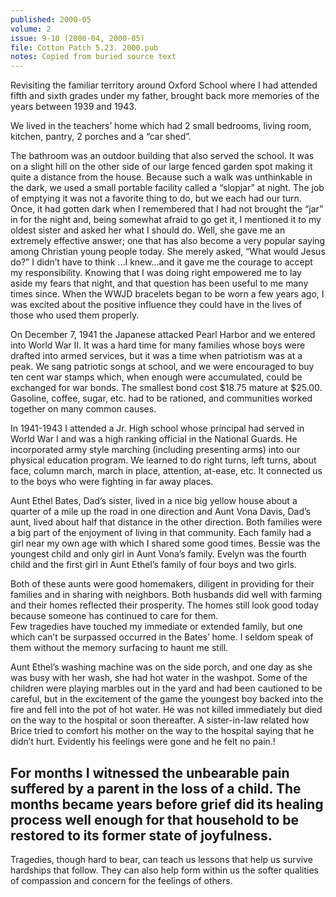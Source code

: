 ```yaml
---
published: 2000-05
volume: 2
issue: 9-10 (2000-04, 2000-05)
file: Cotton Patch 5.23. 2000.pub
notes: Copied from buried source text
---
```

Revisiting the familiar territory around Oxford School where I had attended fifth and sixth grades under my father, brought back more memories of the years between 1939 and 1943. 

We lived in the teachers’ home which had 2 small bedrooms, living room, kitchen, pantry, 2 porches and a “car shed”. 

The bathroom was an outdoor building that also served the school. It was on a slight hill on the other side of our large fenced garden spot making it quite a distance from the house. Because such a walk was unthinkable in the dark, we used a small portable facility called a “slopjar” at night. The job of emptying it was not a favorite thing to do, but we each had our turn. Once, it had gotten dark when I remembered that I had not brought the “jar” in for the night and, being somewhat afraid to go get it, I mentioned it to my oldest sister and asked her what I should do. Well, she gave me an extremely effective answer; one that has also become a very popular saying among Christian young people today. She merely asked, “What would Jesus do?”  I didn’t have to think ...I knew...and it gave me the courage to accept my responsibility. Knowing that I was doing right empowered me to lay aside my fears that night, and that question has been useful to me many times since. When the WWJD bracelets began to be worn a few years ago, I was excited about the positive influence they could have in the lives of those who used them properly.

On December 7, 1941 the Japanese attacked Pearl Harbor and we entered into World War II. It was a hard time for many families whose boys were drafted into armed services, but it was a time when patriotism was at a peak. We sang  patriotic songs at school, and we were encouraged to buy ten cent war stamps which,  when enough were accumulated, could be exchanged for war bonds. The smallest bond cost $18.75 mature at $25.00. Gasoline, coffee, sugar, etc. had to be rationed, and communities worked together on many common causes. 

In 1941-1943 I attended  a Jr. High school whose  principal had served  in World War I and was a high ranking official in the National Guards. He incorporated army style marching (including presenting arms)  into our physical education program. We learned to do right turns, left turns, about face, column march, march in place, attention, at-ease, etc. It connected us to the boys who were fighting in far away places.   

Aunt Ethel Bates, Dad’s sister, lived in a nice big yellow house about a quarter of a mile up the road in one direction and Aunt Vona Davis, Dad’s aunt, lived about half that distance in the other direction. Both families were a big part of the enjoyment of living in that community. Each family had a girl near my own age with which I shared some good times. Bessie was the youngest child and only girl in Aunt Vona’s family.  Evelyn was the fourth child and the first girl in Aunt Ethel’s family of four boys and two girls. 

Both of these aunts were good homemakers,  diligent in providing  for their families and in sharing with neighbors. Both husbands did well with farming and their homes reflected their prosperity. The homes still look good today because someone has continued to care for them.  
Few tragedies have touched my immediate or extended family, but one which can’t be surpassed occurred in the Bates’ home. I  seldom speak of them without the memory surfacing to haunt me still. 

Aunt Ethel’s washing machine was on the side porch, and one day as  she was busy with her wash,  she had hot water in the washpot. Some of the children were playing marbles out in the yard and had been cautioned to be careful, but in the excitement of the game the youngest boy backed into the fire and fell into the pot of hot water. He was not killed immediately but died on the way to the hospital or soon thereafter. A sister-in-law related how Brice tried to comfort his mother on the way to the hospital  saying that he didn’t hurt. Evidently his feelings were gone and he felt no pain.! 

## For months I witnessed the unbearable pain suffered by a parent in the loss of a child. The months became years before grief did its healing process well enough  for that household to be restored to its former state of joyfulness.

Tragedies, though hard to bear, can teach us lessons that help us survive hardships that follow. They can also help form within us the softer qualities of compassion and concern for the feelings of others.
